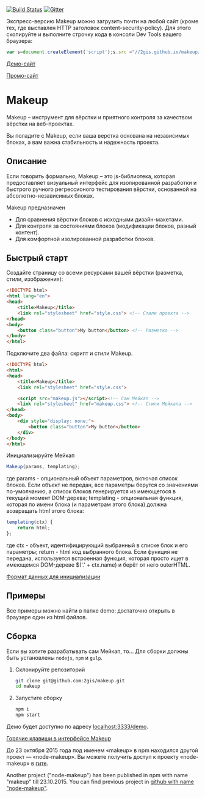 [![Build Status](https://travis-ci.org/2gis/makeup.svg)](https://travis-ci.org/2gis/makeup) [![Gitter](https://badges.gitter.im/Join%20Chat.svg)](https://gitter.im/2gis/makeup?utm_source=badge&utm_medium=badge&utm_campaign=pr-badge&utm_content=badge)

Экспресс-версию Makeup можно загрузить почти на любой сайт (кроме тех, где выставлен HTTP заголовок content-security-policy). Для этого скопируйте и выполните строчку кода в консоли Dev Tools вашего браузера:

```js
var s=document.createElement('script');s.src ="//2gis.github.io/makeup/autoload/script.js";document.body.appendChild(s)
```

[Демо-сайт](http://2gis.github.io/makeup/demo)

[Промо-сайт](http://2gis.github.io/makeup)

# Makeup

Makeup – инструмент для вёрстки и приятного контроля за качеством вёрстки на веб-проектах.

Вы поладите с Makeup, если ваша верстка основана на независимых блоках, а вам важна стабильность и надежность проекта.

## Описание

Если говорить формально, Makeup – это js-библиотека, которая предоставляет визуальный интерфейс для изолированной разработки и быстрого ручного регрессионого тестирования вёрстки, основанной на абсолютно-независимых блоках.

Makeup предназначен

* Для сравнения вёрстки блоков с исходными дизайн-макетами.
* Для контроля за состояниями блоков (модификации блоков, разный контент).
* Для комфортной изолированной разработки блоков.

## Быстрый старт

Создайте страницу со всеми ресурсами вашей вёрстки (разметка, стили, изображения):

```html
<!DOCTYPE html>
<html lang="en">
<head>
    <title>Makeup</title>
    <link rel="stylesheet" href="style.css"> <!-- Стили проекта -->
</head>
<body>
    <button class="button">My button</button> <!-- Разметка -->
</body>
</html>
```

Подключите два файла: скрипт и стили Makeup.

```html
<!DOCTYPE html>
<html>
<head>
    <title>Makeup</title>
    <link rel="stylesheet" href="style.css">

    <script src="makeup.js"></script><!-- Сам Мейкап -->
    <link rel="stylesheet" href="makeup.css"> <!-- Стили Мейкапа -->
</head>
<body>
    <div style="display: none;">
        <button class="button">My button</button>
    </div>
</body>
</html>
```

Инициализируйте Мейкап

```js
Makeup(params, templating);
```
где params - опциональный объект параметров, включая список блоков. Если объект не передан, все параметры берутся со значениями по-умолчанию, а список блоков генерируется из имеющегося в текущий момент DOM-дерева; templating - опциональная функция, которая по имени блока (и параметрам этого блока) должна возвращать html этого блока:

```js
templating(ctx) {
    return html;
};
```
где ctx - объект, идентифицирующий выбранный в списке блок и его параметры; return - html код выбранного блока. Если функция не передана, используется встроенная функция, которая просто ищет в имеющемся DOM-дереве $('.' + ctx.name) и берёт от него outerHTML.

[Формат данных для инициализации](docs/format.md)

## Примеры

Все примеры можно найти в папке demo: достаточно открыть в браузере один из html файлов.

## Сборка

Если вы хотите разрабатывать сам Мейкап, то... Для сборки должны быть установлены `nodejs`, `npm` и `gulp`.

1. Склонируйте репозиторий

    ```bash
    git clone git@github.com:2gis/makeup.git
    cd makeup
    ```
2. Запустите сборку

    ```bash
    npm i
    npm start
    ```

Демо будет доступно по адресу [localhost:3333/demo](http://localhost:3333/demo).

[Горячие клавиши в интерфейсе Makeup](docs/keyboard.md)

До 23 октября 2015 года под именем «makeup» в npm находился другой проект — «node-makeup». Вы можете получить доступ к проекту «node-makeup» в [гите](https://github.com/defunctzombie/node-makeup).

Another project ("node-makeup") has been published in npm with name "makeup" till 23.10.2015. You can find previous project in [github with name "node-makeup"](https://github.com/defunctzombie/node-makeup).